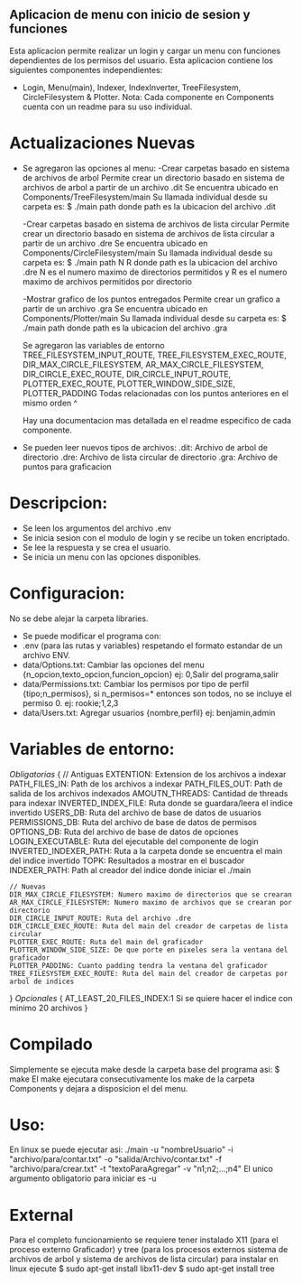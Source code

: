 ## Aplicacion de menu con inicio de sesion y funciones
Esta aplicacion permite realizar un login y cargar un menu con
funciones dependientes de los permisos del usuario.
Esta aplicacion contiene los siguientes componentes independientes:
- Login, Menu(main), Indexer, IndexInverter, TreeFilesystem, CircleFilesystem & Plotter.
Nota: Cada componente en Components cuenta con un readme para su uso individual.

# Actualizaciones Nuevas
- Se agregaron las opciones al menu:
    -Crear carpetas basado en sistema de archivos de arbol
        Permite crear un directorio basado en sistema de archivos de arbol a partir de un archivo .dit
        Se encuentra ubicado en Components/TreeFilesystem/main
        Su llamada individual desde su carpeta es: $ ./main path donde path es la ubicacion del archivo .dit

    -Crear carpetas basado en sistema de archivos de lista circular
        Permite crear un directorio basado en sistema de archivos de lista circular a  partir de un archivo .dre
        Se encuentra ubicado en Components/CircleFilesystem/main
        Su llamada individual desde su carpeta es: $ ./main path N R donde path es la ubicacion del archivo .dre
        N es el numero maximo de directorios permitidos y 
        R es el numero maximo de archivos permitidos por directorio

    -Mostrar grafico de los puntos entregados
        Permite crear un grafico a partir de un archivo .gra
        Se encuentra ubicado en Components/Plotter/main
        Su llamada individual desde su carpeta es: $ ./main path donde path es la ubicacion del archivo .gra
    
    Se agregaron las variables de entorno 
        TREE_FILESYSTEM_INPUT_ROUTE, TREE_FILESYSTEM_EXEC_ROUTE,
        DIR_MAX_CIRCLE_FILESYSTEM, AR_MAX_CIRCLE_FILESYSTEM, DIR_CIRCLE_EXEC_ROUTE, DIR_CIRCLE_INPUT_ROUTE,
        PLOTTER_EXEC_ROUTE, PLOTTER_WINDOW_SIDE_SIZE, PLOTTER_PADDING
    Todas relacionadas con los puntos anteriores en el mismo orden ^

    Hay una documentacion mas detallada en el readme especifico de cada componente.
- Se pueden leer nuevos tipos de archivos:
    .dit: Archivo de arbol de directorio
    .dre: Archivo de lista circular de directorio
    .gra: Archivo de puntos para graficacion


# Descripcion:
- Se leen los argumentos del archivo .env
- Se inicia sesion con el modulo de login y se recibe un token encriptado.
- Se lee la respuesta y se crea el usuario.
- Se inicia un menu con las opciones disponibles.

# Configuracion:
No se debe alejar la carpeta libraries.
- Se puede modificar el programa con:
- .env (para las rutas y variables) respetando el formato estandar de un archivo ENV.
- data/Options.txt: Cambiar las opciones del menu {n_opcion,texto_opcion,funcion_opcion}
    ej: 0,Salir del programa,salir
- data/Permissions.txt: Cambiar los permisos por tipo de perfil {tipo;n_permisos}, si n_permisos=* entonces son todos, no se incluye el permiso 0.
    ej: rookie;1,2,3
- data/Users.txt: Agregar usuarios {nombre,perfil}
    ej: benjamin,admin

# Variables de entorno:
*Obligatorias*
{
    // Antiguas
    EXTENTION: Extension de los archivos a indexar
    PATH_FILES_IN: Path de los archivos a indexar
    PATH_FILES_OUT: Path de salida de los archivos indexados
    AMOUTN_THREADS: Cantidad de threads para indexar
    INVERTED_INDEX_FILE: Ruta donde se guardara/leera el indice invertido
    USERS_DB: Ruta del archivo de base de datos de usuarios
    PERMISSIONS_DB: Ruta del archivo de base de datos de permisos
    OPTIONS_DB: Ruta del archivo de base de datos de opciones
    LOGIN_EXECUTABLE: Ruta del ejecutable del componente de login
    INVERTED_INDEXER_PATH: Ruta a la carpeta donde se encuentra el main del indice invertido
    TOPK: Resultados a mostrar en el buscador
    INDEXER_PATH: Path al creador del indice donde iniciar el ./main

    // Nuevas
    DIR_MAX_CIRCLE_FILESYSTEM: Numero maximo de directorios que se crearan
    AR_MAX_CIRCLE_FILESYSTEM: Numero maximo de archivos que se crearan por directorio
    DIR_CIRCLE_INPUT_ROUTE: Ruta del archivo .dre
    DIR_CIRCLE_EXEC_ROUTE: Ruta del main del creador de carpetas de lista circular
    PLOTTER_EXEC_ROUTE: Ruta del main del graficador 
    PLOTTER_WINDOW_SIDE_SIZE: De que porte en pixeles sera la ventana del graficador
    PLOTTER_PADDING: Cuanto padding tendra la ventana del graficador
    TREE_FILESYSTEM_EXEC_ROUTE: Ruta del main del creador de carpetas por arbol de indices
}
*Opcionales* 
{
    AT_LEAST_20_FILES_INDEX:1 Si se quiere hacer el indice con minimo 20 archivos
}

# Compilado
Simplemente se ejecuta make desde la carpeta base del programa asi: $ make
El make ejecutara consecutivamente los make de la carpeta Components y dejara a disposicion el del menu.

# Uso:
En linux se puede ejecutar asi:
    ./main -u "nombreUsuario" -i "archivo/para/contar.txt" -o "salida/Archivo/contar.txt" -f "archivo/para/crear.txt" -t "textoParaAgregar" -v "n1;n2;...;n4"
El unico argumento obligatorio para iniciar es -u

# External
Para el completo funcionamiento se requiere tener instalado X11 (para el proceso externo Graficador) y tree (para los procesos externos sistema de archivos de arbol y sistema de archivos de lista circular)
para instalar en linux ejecute
$ sudo apt-get install libx11-dev
$ sudo apt-get install tree
